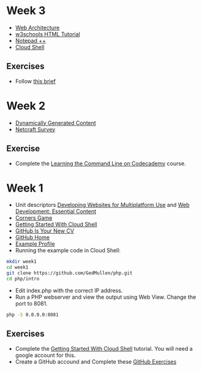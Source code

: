 # Week 3 

* [Web Architecture](https://docs.google.com/presentation/d/1ERXT_L5CjzsJ6gce4kjpXQ5wPi54dAmRqJNUWFGMHX4/edit?usp=sharing)
* [w3schools HTML Tutorial](https://www.w3schools.com/html/default.asp) 
* [Notepad ++](https://notepad-plus-plus.org/)
* [Cloud Shell](https://console.cloud.google.com/cloudshell/)
## Exercises

* Follow [this brief](https://docs.google.com/document/d/1jmYj8g8ai9_kYZ5EtyEAa6BsLbkjKG6TsLn4n8j67b8/edit?usp=sharing)

# Week 2

* [Dynamically Generated Content](https://docs.google.com/presentation/d/1bWMd9ypXXUJGt-jDpjpRSfh6_2zHMRKjjBcldO0OMeM/pub?start=false&loop=false&delayms=60000&slide=id.p10)
* [Netcraft Survey](https://news.netcraft.com/archives/2018/07/19/july-2018-web-server-survey.html)

## Exercise

* Complete the [Learning the Command Line on Codecademy](https://www.codecademy.com/learn/learn-the-command-line) course.

# Week 1

* Unit descriptors [ Developing Websites for Multiplatform Use](http://www.mysqa.info/files/hn/H1J935.pdf) and [Web Development: Essential Content](https://www.sqa.org.uk/files/hn/HF5834.pdf)
* [Corners Game](https://docs.google.com/document/d/1f8YCnRpKR5dgO-aP77ZXJg5SU6BWLMkiLsc99n1WZe4/pub)
* [Getting Started With Cloud Shell](https://cloud.google.com/shell/docs/starting-cloud-shell)
* [GitHub Is Your New CV](http://code.dblock.org/2011/07/14/github-is-your-new-resume.html)
* [GitHub Home](https://github.com/)
* [Example Profile](https://github.com/marijnh)
* Running the example code in Cloud Shell:
```bash
mkdir week1
cd week1
git clone https://github.com/GedMullen/php.git
cd php/intro
```
* Edit index.php with the correct IP address.
* Run a PHP webserver and view the output using Web View. Change the port to 8081. 
```bash
php -S 0.0.0.0:8081
```

## Exercises

* Complete the [Getting Started With Cloud Shell](https://cloud.google.com/shell/docs/starting-cloud-shell) tutorial. You will need a google account for this.
* Create a GitHub accound and Complete these [GitHub Exercises](https://docs.google.com/document/d/1lYOmyY0liBNXntOP9yipcD7Cy-aqKqAU1gkrSmdd2e4/edit?usp=sharing)

